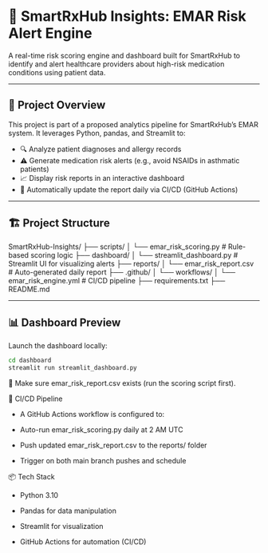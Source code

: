 # 💊 SmartRxHub Insights: EMAR Risk Alert Engine

A real-time risk scoring engine and dashboard built for SmartRxHub to identify and alert healthcare providers about high-risk medication conditions using patient data.

---

## 🚀 Project Overview

This project is part of a proposed analytics pipeline for SmartRxHub’s EMAR system. It leverages Python, pandas, and Streamlit to:

- 🔍 Analyze patient diagnoses and allergy records
- ⚠️ Generate medication risk alerts (e.g., avoid NSAIDs in asthmatic patients)
- 📈 Display risk reports in an interactive dashboard
- 🔁 Automatically update the report daily via CI/CD (GitHub Actions)

---

## 🏗️ Project Structure

SmartRxHub-Insights/
├── scripts/
│ └── emar_risk_scoring.py # Rule-based scoring logic
├── dashboard/
│ └── streamlit_dashboard.py # Streamlit UI for visualizing alerts
├── reports/
│ └── emar_risk_report.csv # Auto-generated daily report
├── .github/
│ └── workflows/
│ └── emar_risk_engine.yml # CI/CD pipeline
├── requirements.txt
├── README.md



---

## 📊 Dashboard Preview

Launch the dashboard locally:

```bash
cd dashboard
streamlit run streamlit_dashboard.py
```

🔁 Make sure emar_risk_report.csv exists (run the scoring script first).

🔄 CI/CD Pipeline
- A GitHub Actions workflow is configured to:

- Auto-run emar_risk_scoring.py daily at 2 AM UTC

- Push updated emar_risk_report.csv to the reports/ folder

- Trigger on both main branch pushes and schedule


📦 Tech Stack
- Python 3.10

- Pandas for data manipulation

- Streamlit for visualization

- GitHub Actions for automation (CI/CD)

